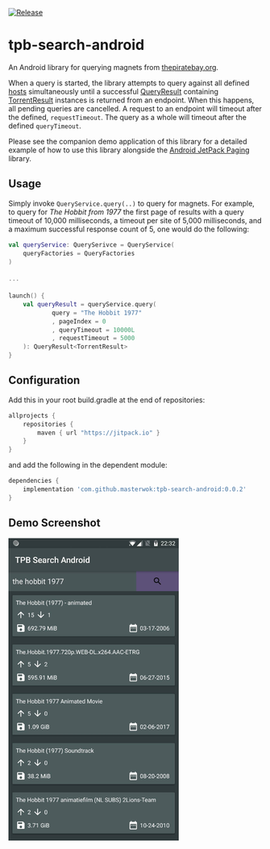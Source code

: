 [![Release](https://jitpack.io/v/masterwok/tpb-search-android.svg)](https://jitpack.io/#masterwok/tpb-search-android)

# tpb-search-android
An Android library for querying magnets from [thepiratebay.org](https://thepiratebay.org).

When a query is started, the library attempts to query against all defined [hosts](https://github.com/masterwok/tpb-search-android/blob/master/tpbsearchandroid/src/main/java/com/masterwok/tpbsearchandroid/constants/Hosts.kt) simultaneously until a successful [QueryResult](https://github.com/masterwok/tpb-search-android/blob/master/tpbsearchandroid/src/main/java/com/masterwok/tpbsearchandroid/models/QueryResult.kt) containing [TorrentResult](https://github.com/masterwok/tpb-search-android/blob/master/tpbsearchandroid/src/main/java/com/masterwok/tpbsearchandroid/models/TorrentResult.kt) instances is returned from an endpoint. When this happens, all pending queries are cancelled. A request to an endpoint will timeout after the defined, ```requestTimeout```. The query as a whole will timeout after the defined ```queryTimeout```.

Please see the companion demo application of this library for a detailed example of how to use this library alongside the [Android JetPack Paging](https://developer.android.com/topic/libraries/architecture/paging/) library.


## Usage

Simply invoke ```QueryService.query(..)``` to query for magnets. For example, to query for *The Hobbit from 1977* the first page of results with a query timeout of 10,000 milliseconds, a timeout per site of 5,000 milliseconds, and a maximum successful response count of 5, one would do the following:

```kotlin
val queryService: QuerySerivce = QueryService(
    queryFactories = QueryFactories
)

...

launch() {
    val queryResult = queryService.query(
            query = "The Hobbit 1977"
            , pageIndex = 0
            , queryTimeout = 10000L
            , requestTimeout = 5000
    ): QueryResult<TorrentResult>
}
```

## Configuration

Add this in your root build.gradle at the end of repositories:
```gradle
allprojects {
    repositories {
        maven { url "https://jitpack.io" }
    }
}
```
and add the following in the dependent module:

```gradle
dependencies {
    implementation 'com.github.masterwok:tpb-search-android:0.0.2'
}
```

## Demo Screenshot

<img src="/app/screenshots/search_screenshot.jpg?raw=true" height="600" title="Demo Search">
